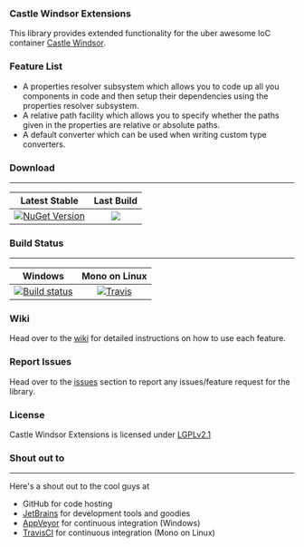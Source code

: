### Castle Windsor Extensions 
This library provides extended functionality for the uber awesome IoC container [Castle Windsor](http://www.castleproject.org/).

### Feature List
* A properties resolver subsystem which allows you to code up all you components in code and then setup their dependencies using the properties resolver subsystem.
* A relative path facility which allows you to specify whether the paths given in the properties are relative or absolute paths.
* A default converter which can be used when writing custom type converters.

### Download
---
Latest Stable | Last Build
:-----------: | :------------:
[![NuGet Version](https://img.shields.io/nuget/v/Castle.Windsor.Extensions.svg)](https://www.nuget.org/packages/Castle.Windsor.Extensions/) | [![](https://img.shields.io/badge/last%20build%20artifact-Castle.Windsor.Extensions.zip-blue.svg)](https://ci.appveyor.com/project/monemihir/castle-windsor-extensions/build/artifacts)

### Build Status
---
Windows | Mono on Linux
:-----: | :------------:
| [![Build status](https://ci.appveyor.com/api/projects/status/45imn6c86e3bv54a?svg=true)](https://ci.appveyor.com/project/monemihir/castle-windsor-extensions) | [![Travis](https://travis-ci.org/monemihir/castle-windsor-extensions.svg?branch=master)](https://travis-ci.org/monemihir/castle-windsor-extensions) |

### Wiki
Head over to the [wiki](https://github.com/monemihir/castle-windsor-extensions/wiki) for detailed instructions on how to use each feature.

### Report Issues
Head over to the [issues](https://github.com/monemihir/castle-windsor-extensions/issues) section to report any issues/feature request for the library.

### License
Castle Windsor Extensions is licensed under [LGPLv2.1](https://raw.githubusercontent.com/monemihir/castle-windsor-extensions/master/LICENSE)

### Shout out to
---
Here's a shout out to the cool guys at
* GitHub for code hosting
* [JetBrains](https://www.jetbrains.com) for development tools and goodies
* [AppVeyor](https://www.appveyor.com) for continuous integration (Windows)
* [TravisCI](https://travic-ci.org) for continuous integration (Mono on Linux)
